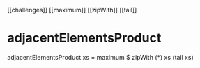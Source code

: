 [[challenges]]
[[maximum]]
[[zipWith]]
[[tail]]
# adjacentElementsProduct

<!-- https://app.codesignal.com/arcade/intro/level-2/xzKiBHjhoinnpdh6m -->
adjacentElementsProduct xs = maximum $ zipWith (*) xs (tail xs)
